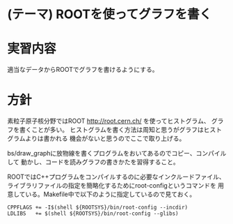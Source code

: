 (テーマ) ROOTを使ってグラフを書く
=================================

実習内容
========

適当なデータからROOTでグラフを書けるようにする。

方針
====

素粒子原子核分野ではROOT http://root.cern.ch/ を使ってヒストグラム、
グラフを書くことが多い。
ヒストグラムを書く方法は周知と思うがグラフはヒストグラムよりは書かれる
機会がないと思うのでここで取り上げる。

bs/draw_graphに放物線を書くプログラムをおいてあるのでコピー、コンパイルして
動かし、コードを読みグラフの書きかたを習得すること。

ROOTではC++プログラムをコンパイルするのに必要なインクルードファイル、
ライブラリファイルの指定を簡略化するためにroot-configというコマンドを
用意している。Makefile中で以下のように指定しているので見ておく。

    CPPFLAGS += -I$(shell ${ROOTSYS}/bin/root-config --incdir)
    LDLIBS   += $(shell ${ROOTSYS}/bin/root-config --glibs)




